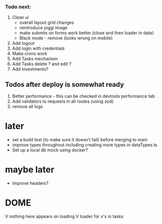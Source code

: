 ### Todo next:

1. Clean ui
   - <ip> overall layout grid changes
   - reintroduce piggi image
   - <ip> make submits on forms work better (close and then loader in data)
   - Black mode - remove (looks wrong on mobile)
2. <ip> Add logout
3. Add login with credentials
4. Make crons work
5. Add Tasks mechanism
6. Add Tasks delete ? and edit ?
7. Add Investments?

## Todos after deploy is somewhat ready

1. Better performance - this can be checked in devtools performance tab
2. Add validators to requests in all routes (using zod)
3. remove all logs

# later

- set a build test (to make sure it doesn't fail) before merging to main
- improve types throughout including creating more types in dataTypes.ts
- Set up a local db mock using docker?

# maybe later

- improve headers?

# DOME

V nothing here appears on loading
V loader for v's in tasks
